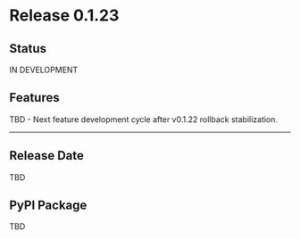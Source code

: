 # Release 0.1.23

## Status
IN DEVELOPMENT

## Features

TBD - Next feature development cycle after v0.1.22 rollback stabilization.

---

## Release Date
TBD

## PyPI Package
TBD
